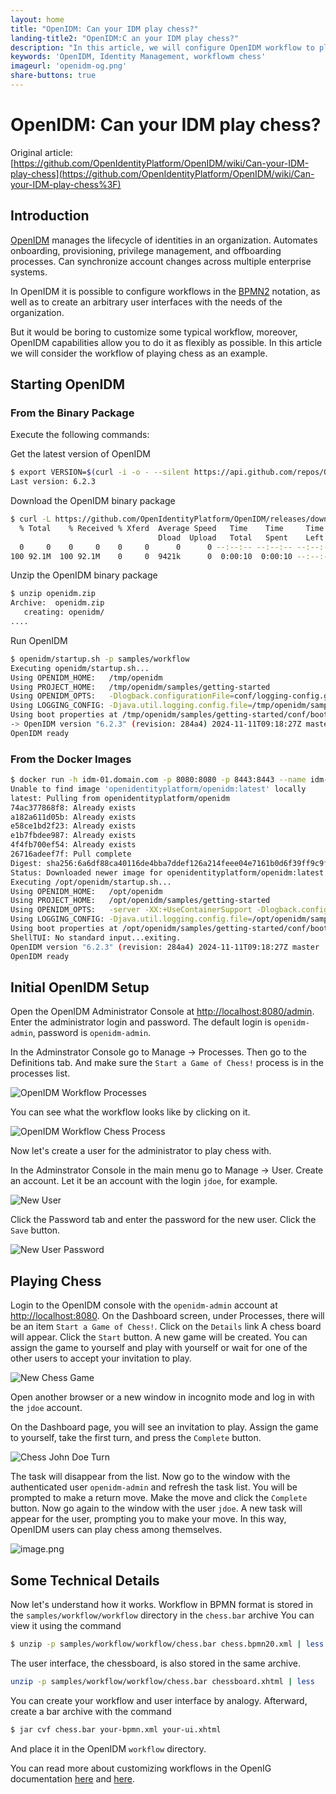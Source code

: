 ```yaml
---
layout: home
title: "OpenIDM: Can your IDM play chess?"
landing-title2: "OpenIDM:C an your IDM play chess?"
description: "In this article, we will configure OpenIDM workflow to play chess between users."
keywords: 'OpenIDM, Identity Management, workflowm chess'
imageurl: 'openidm-og.png'
share-buttons: true
---
```


<h1>OpenIDM: Can your IDM play chess?</h1>

Original article: [https://github.com/OpenIdentityPlatform/OpenIDM/wiki/Can-your-IDM-play-chess](https://github.com/OpenIdentityPlatform/OpenIDM/wiki/Can-your-IDM-play-chess%3F)

## Introduction

[OpenIDM](http://github.com/OpenIdentityPlatform/OpenIDM) manages the lifecycle of identities in an organization. Automates onboarding, provisioning, privilege management, and offboarding processes. Can synchronize account changes across multiple enterprise systems. 

In OpenIDM it is possible to configure workflows in the [BPMN2](https://en.wikipedia.org/wiki/BPMN) notation, as well as to create an arbitrary user interfaces with the needs of the organization.

But it would be boring to customize some typical workflow, moreover, OpenIDM capabilities allow you to do it as flexibly as possible. In this article we will consider the workflow of playing chess as an example.

## Starting OpenIDM

### From the Binary Package

Execute the following commands:

Get the latest version of OpenIDM

```bash
$ export VERSION=$(curl -i -o - --silent https://api.github.com/repos/OpenIdentityPlatform/OpenIDM/releases/latest | grep -m1 "\"name\"" | cut -d\" -f4); echo "Last version: $VERSION"
Last version: 6.2.3
```

Download the OpenIDM binary package

```bash
$ curl -L https://github.com/OpenIdentityPlatform/OpenIDM/releases/download/$VERSION/openidm-$VERSION.zip --output openidm.zip
  % Total    % Received % Xferd  Average Speed   Time    Time     Time  Current
                                 Dload  Upload   Total   Spent    Left  Speed
  0     0    0     0    0     0      0      0 --:--:-- --:--:-- --:--:--     0
100 92.1M  100 92.1M    0     0  9421k      0  0:00:10  0:00:10 --:--:-- 9926k
```

Unzip the OpenIDM binary package


```bash
$ unzip openidm.zip 
Archive:  openidm.zip
   creating: openidm/
....
```

Run OpenIDM

```bash
$ openidm/startup.sh -p samples/workflow
Executing openidm/startup.sh...
Using OPENIDM_HOME:   /tmp/openidm
Using PROJECT_HOME:   /tmp/openidm/samples/getting-started
Using OPENIDM_OPTS:   -Dlogback.configurationFile=conf/logging-config.groovy
Using LOGGING_CONFIG: -Djava.util.logging.config.file=/tmp/openidm/samples/getting-started/conf/logging.properties
Using boot properties at /tmp/openidm/samples/getting-started/conf/boot/boot.properties
-> OpenIDM version "6.2.3" (revision: 284a4) 2024-11-11T09:18:27Z master
OpenIDM ready
```

### From the Docker Images

```bash
$ docker run -h idm-01.domain.com -p 8080:8080 -p 8443:8443 --name idm-01 openidentityplatform/openidm -p samples/workflow
Unable to find image 'openidentityplatform/openidm:latest' locally
latest: Pulling from openidentityplatform/openidm
74ac377868f8: Already exists 
a182a611d05b: Already exists 
e58ce1bd2f23: Already exists 
e1b7fbdee987: Already exists 
4f4fb700ef54: Already exists 
26716adeef7f: Pull complete 
Digest: sha256:6a6df88ca40116de4bba7ddef126a214feee04e7161b0d6f39ff9c9f448cda94
Status: Downloaded newer image for openidentityplatform/openidm:latest
Executing /opt/openidm/startup.sh...
Using OPENIDM_HOME:   /opt/openidm
Using PROJECT_HOME:   /opt/openidm/samples/getting-started
Using OPENIDM_OPTS:   -server -XX:+UseContainerSupport -Dlogback.configurationFile=conf/logging-config.groovy
Using LOGGING_CONFIG: -Djava.util.logging.config.file=/opt/openidm/samples/getting-started/conf/logging.properties
Using boot properties at /opt/openidm/samples/getting-started/conf/boot/boot.properties
ShellTUI: No standard input...exiting.
OpenIDM version "6.2.3" (revision: 284a4) 2024-11-11T09:18:27Z master
OpenIDM ready
```

## Initial OpenIDM Setup

Open the OpenIDM Administrator Console at [http://localhost:8080/admin](http://localhost:8080/admin). Enter the administrator login and password. The default login is `openidm-admin`, password is `openidm-admin`.

In the Adminstrator Console go to Manage → Processes. Then go to the Definitions tab. And make sure the `Start a Game of Chess!` process is in the processes list.

![OpenIDM Workflow Processes](https://raw.githubusercontent.com/wiki/OpenIdentityPlatform/OpenIDM/images/openidm-chess/0-workflow-processes.png)

You can see what the workflow looks like by clicking on it.

![OpenIDM Workflow Chess Process](https://raw.githubusercontent.com/wiki/OpenIdentityPlatform/OpenIDM/images/openidm-chess/1-chess-process.png)

Now let's create a user for the administrator to play chess with.

In the Adminstrator Console in the main menu go to Manage → User. Create an account. Let it be an account with the login `jdoe`, for example.

![New User](https://raw.githubusercontent.com/wiki/OpenIdentityPlatform/OpenIDM/images/openidm-chess/2-new-user.png)

Click the Password tab and enter the password for the new user. Click the `Save` button.

![New User Password](https://raw.githubusercontent.com/wiki/OpenIdentityPlatform/OpenIDM/images/openidm-chess/3-new-user-password.png)

## Playing Chess

Login to the OpenIDM console with the `openidm-admin` account at [http://localhost:8080](http://localhost:8080/). On the Dashboard screen, under Processes, there will be an item `Start a Game of Chess!`. Click on the `Details` link A chess board will appear. Click the `Start` button. A new game will be created. You can assign the game to yourself and play with yourself or wait for one of the other users to accept your invitation to play.

![New Chess Game](https://raw.githubusercontent.com/wiki/OpenIdentityPlatform/OpenIDM/images/openidm-chess/4-new-chess-game.png)

Open another browser or a new window in incognito mode and log in with the `jdoe` account.

On the Dashboard page, you will see an invitation to play. Assign the game to yourself, take the first turn, and press the `Complete` button. 

![Chess John Doe Turn](https://raw.githubusercontent.com/wiki/OpenIdentityPlatform/OpenIDM/images/openidm-chess/5-chess-jdoe-turn.png)

The task will disappear from the list. Now go to the window with the authenticated user `openidm-admin` and refresh the task list.  You will be prompted to make a return move. Make the move and click the `Complete` button. Now go again to the window with the user `jdoe`. A new task will appear for the user, prompting you to make your move. In this way, OpenIDM users can play chess among themselves.

![image.png](https://raw.githubusercontent.com/wiki/OpenIdentityPlatform/OpenIDM/images/openidm-chess/6-chess-admin-turn.png)

## Some Technical Details

Now let's understand how it works. Workflow in BPMN format is stored in the `samples/workflow/workflow` directory in the `chess.bar` archive You can view it using the command

```bash
$ unzip -p samples/workflow/workflow/chess.bar chess.bpmn20.xml | less
```

The user interface, the chessboard, is also stored in the same archive.

```bash
unzip -p samples/workflow/workflow/chess.bar chessboard.xhtml | less
```

You can create your workflow and user interface by analogy. Afterward, create a bar archive with the command

```bash
$ jar cvf chess.bar your-bpmn.xml your-ui.xhtml
```

And place it in the OpenIDM `workflow` directory.

You can read more about customizing workflows in the OpenIG documentation [here](https://doc.openidentityplatform.org/openidm/integrators-guide/chap-workflow) and [here](https://doc.openidentityplatform.org/openidm/samples-guide/chap-workflow-samples).

